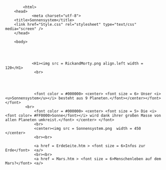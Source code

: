 			<html>
        <head>
                <meta charset="utf-8"> 
		<title>Sonnensystem</title>
		<link href="Style.css" rel="stylesheet" type="text/css" media="screen" />
        </head>

        <body>
  

              
 
                <H1><img src = RickandMorty.png align.left width = 120</H1>
                 <br>

              
		
		
                 <font color = #000000> <center> <font size = 6> Unser <i><u>Sonnensystem</u></i> besteht aus 9 Planeten.</font></center></font></font>
	         <br>
                 <font color = #000000> <center> <font size = 5> Die <i><font color= #FF0000>Sonne</font></i> wird dank ihrer großen Masse von allen Planeten umkreist.</font> </center> </font>
                 <br>
                 <center><img src = Sonnensystem.png  width = 450 </center>      
                 <br><br>

                 <a href = ErdeSeite.htm > <font size = 6>Infos zur Erde</font>  <a/>
                 <br><br>
                 <a href = Mars.htm > <font size = 6>Menschenleben auf dem Mars?</font> <a/>


                            

                 


</body>

</html>  
